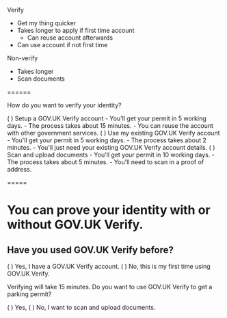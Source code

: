 Verify

 - Get my thing quicker
 - Takes longer to apply if first time account
    - Can reuse account afterwards
 - Can use account if not first time

 Non-verify

  - Takes longer
  - Scan documents



  ======



  How do you want to verify your identity?

  ( ) Setup a GOV.UK Verify account
      - You'll get your permit in 5 working days.
      - The process takes about 15 minutes.
      - You can reuse the account with other government services.
  ( ) Use my existing GOV.UK Verify account
      - You'll get your permit in 5 working days.
      - The process takes about 2 minutes.
      - You'll just need your existing GOV.UK Verify account details.
  ( ) Scan and upload documents
      - You'll get your permit in 10 working days.
      - The process takes about 5 minutes.
      - You'll need to scan in a proof of address.

  =====

  # You can prove your identity with or without GOV.UK Verify.

  ## Have you used GOV.UK Verify before?

  ( ) Yes, I have a GOV.UK Verify account.
  ( ) No, this is my first time using GOV.UK Verify.

  Verifying will take 15 minutes. Do you want to use GOV.UK Verify to get a parking permit?

  ( ) Yes,
  ( ) No, I want to scan and upload documents.
